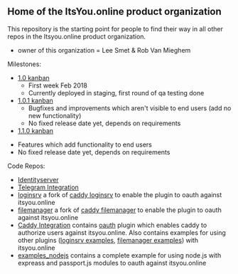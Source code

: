 ## Home of the ItsYou.online product organization

This repository is the starting point for people to find their way in all other repos in the Itsyou.online product organization.

- owner of this organization = Lee Smet & Rob Van Mieghem  

Milestones:
- [1.0 kanban](https://waffle.io/itsyouonline/home?milestone=1.0.0)
  * First week Feb 2018
  * Currently deployed in staging, first round of qa testing done
- [1.0.1 kanban](https://waffle.io/itsyouonline/home?milestone=1.0.1)
  * Bugfixes and improvements which aren't visible to end users (add no new functionality)
  * No fixed release date yet, depends on requirements
- [1.1.0 kanban](https://waffle.io/itsyouonline/home?milestone=1.1.0)
 * Features which add functionality to end users
 * No fixed release date yet, depends on requirements


Code Repos:
- [Identityserver](https://github.com/itsyouonline/identityserver)
- [Telegram Integration](https://github.com/itsyouonline/identityserver)
- [loginsrv](https://github.com/itsyouonline/loginsrv) a fork of [caddy loginsrv](https://github.com/tarent/loginsrv) to enable the plugin to oauth against itsyou.online
- [filemanager](https://github.com/itsyouonline/filemanager) a fork of [caddy filemanager](https://github.com/hacdias/loginsrv) to enable the plugin to oauth against itsyou.online
- [Caddy Integration](https://github.com/itsyouonline/caddy-integration) contains [oauth](https://github.com/itsyouonline/caddy-integration/tree/master/oauth) plugin which enables caddy to authorize users against itsyou.online. Also contains examples for using other plugins ([loginsrv examples](https://github.com/itsyouonline/caddy-integration/tree/master/examples/loginsrv), [filemanager examples](https://github.com/itsyouonline/caddy-integration/tree/master/examples/filemanager)) with itsyou.online 
- [examples_nodejs](https://github.com/itsyouonline/examples_nodejs) contains a complete example for using node.js with expreass and passport.js modules to oauth against itsyou.online
